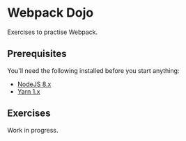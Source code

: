 # Webpack Dojo

Exercises to practise Webpack.

## Prerequisites

You'll need the following installed before you start anything:

- [NodeJS 8.x](https://nodejs.org/)
- [Yarn 1.x](https://yarnpkg.com/)

## Exercises

Work in progress.
